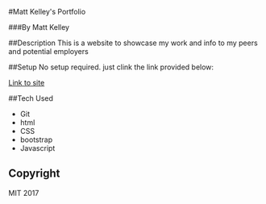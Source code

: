 #Matt Kelley's Portfolio

###By Matt Kelley

##Description
This is a website to showcase my work and info to my peers and potential employers

##Setup
No setup required. just clink the link provided below:

[Link to site](https://mkelley2.github.io/portfolio/)

##Tech Used
- Git
- html
- CSS
- bootstrap
- Javascript

## Copyright
MIT 2017
